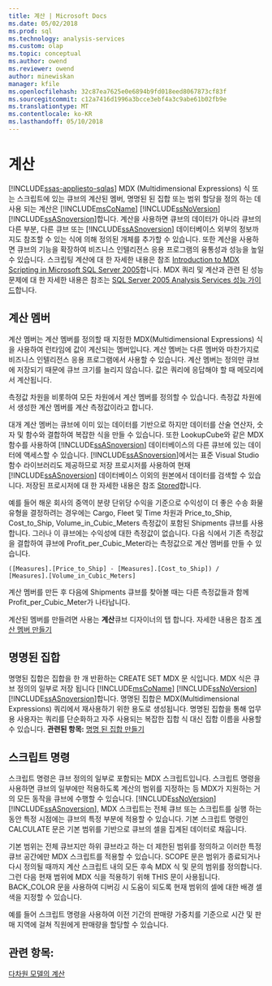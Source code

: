 ```yaml
---
title: 계산 | Microsoft Docs
ms.date: 05/02/2018
ms.prod: sql
ms.technology: analysis-services
ms.custom: olap
ms.topic: conceptual
ms.author: owend
ms.reviewer: owend
author: minewiskan
manager: kfile
ms.openlocfilehash: 32c87ea7625e0e6894b9fd018eed8067873cf83f
ms.sourcegitcommit: c12a7416d1996a3bcce3ebf4a3c9abe61b02fb9e
ms.translationtype: MT
ms.contentlocale: ko-KR
ms.lasthandoff: 05/10/2018
---
```

# <a name="calculations"></a>계산
[!INCLUDE[ssas-appliesto-sqlas](../../includes/ssas-appliesto-sqlas.md)]
  MDX (Multidimensional Expressions) 식 또는 스크립트에 있는 큐브의 계산된 멤버, 명명된 된 집합 또는 범위 할당을 정의 하는 데 사용 되는 계산은 [!INCLUDE[msCoName](../../includes/msconame-md.md)] [!INCLUDE[ssNoVersion](../../includes/ssnoversion-md.md)] [!INCLUDE[ssASnoversion](../../includes/ssasnoversion-md.md)]합니다. 계산을 사용하면 큐브의 데이터가 아니라 큐브의 다른 부분, 다른 큐브 또는 [!INCLUDE[ssASnoversion](../../includes/ssasnoversion-md.md)] 데이터베이스 외부의 정보까지도 참조할 수 있는 식에 의해 정의된 개체를 추가할 수 있습니다. 또한 계산을 사용하면 큐브의 기능을 확장하여 비즈니스 인텔리전스 응용 프로그램의 융통성과 성능을 높일 수 있습니다. 스크립팅 계산에 대 한 자세한 내용은 참조 [Introduction to MDX Scripting in Microsoft SQL Server 2005](http://go.microsoft.com/fwlink/?LinkId=81892)합니다. MDX 쿼리 및 계산과 관련 된 성능 문제에 대 한 자세한 내용은 참조는 [SQL Server 2005 Analysis Services 성능 가이드](http://go.microsoft.com/fwlink/?LinkId=81621)합니다.  
  
## <a name="calculated-members"></a>계산 멤버  
 계산 멤버는 계산 멤버를 정의할 때 지정한 MDX(Multidimensional Expressions) 식을 사용하여 런타임에 값이 계산되는 멤버입니다.  계산 멤버는 다른 멤버와 마찬가지로 비즈니스 인텔리전스 응용 프로그램에서 사용할 수 있습니다. 계산 멤버는 정의만 큐브에 저장되기 때문에 큐브 크기를 늘리지 않습니다. 값은 쿼리에 응답해야 할 때 메모리에서 계산됩니다.  
  
 측정값 차원을 비롯하여 모든 차원에서 계산 멤버를 정의할 수 있습니다. 측정값 차원에서 생성한 계산 멤버를 계산 측정값이라고 합니다.  
  
 대개 계산 멤버는 큐브에 이미 있는 데이터를 기반으로 하지만 데이터를 산술 연산자, 숫자 및 함수와 결합하여 복잡한 식을 만들 수 있습니다. 또한 LookupCube와 같은 MDX 함수를 사용하여 [!INCLUDE[ssASnoversion](../../includes/ssasnoversion-md.md)] 데이터베이스의 다른 큐브에 있는 데이터에 액세스할 수 있습니다. [!INCLUDE[ssASnoversion](../../includes/ssasnoversion-md.md)]에서는 표준 Visual Studio 함수 라이브러리도 제공하므로 저장 프로시저를 사용하여 현재 [!INCLUDE[ssASnoversion](../../includes/ssasnoversion-md.md)] 데이터베이스 이외의 원본에서 데이터를 검색할 수 있습니다. 저장된 프로시저에 대 한 자세한 내용은 참조 [Stored](../../analysis-services/multidimensional-models-extending-olap-stored-procedures/defining-stored-procedures.md)합니다.  
  
 예를 들어 해운 회사의 중역이 분량 단위당 수익을 기준으로 수익성이 더 좋은 수송 화물 유형을 결정하려는 경우에는  Cargo, Fleet 및 Time 차원과 Price_to_Ship, Cost_to_Ship, Volume_in_Cubic_Meters 측정값이 포함된 Shipments 큐브를 사용합니다. 그러나 이 큐브에는 수익성에 대한 측정값이 없습니다. 다음 식에서 기존 측정값을 결합하여 큐브에 Profit_per_Cubic_Meter라는 측정값으로 계산 멤버를 만들 수 있습니다.  
  
```  
([Measures].[Price_to_Ship] - [Measures].[Cost_to_Ship]) /  
[Measures].[Volume_in_Cubic_Meters]  
```  
  
 계산 멤버를 만든 후 다음에 Shipments 큐브를 찾아볼 때는 다른 측정값들과 함께 Profit_per_Cubic_Meter가 나타납니다.  
  
 계산된 멤버를 만들려면 사용는 **계산**큐브 디자이너의 탭 합니다. 자세한 내용은 참조 [계산 멤버 만들기](../../analysis-services/multidimensional-models/create-calculated-members.md)  
  
## <a name="named-sets"></a>명명된 집합  
 명명된 집합은 집합을 한 개 반환하는 CREATE SET MDX 문 식입니다. MDX 식은 큐브 정의의 일부로 저장 됩니다 [!INCLUDE[msCoName](../../includes/msconame-md.md)] [!INCLUDE[ssNoVersion](../../includes/ssnoversion-md.md)] [!INCLUDE[ssASnoversion](../../includes/ssasnoversion-md.md)]합니다. 명명된 집합은 MDX(Multidimensional Expressions) 쿼리에서 재사용하기 위한 용도로 생성됩니다. 명명된 집합을 통해 업무용 사용자는 쿼리를 단순화하고 자주 사용되는 복잡한 집합 식 대신 집합 이름을 사용할 수 있습니다. **관련된 항목:** [명명 된 집합 만들기](../../analysis-services/multidimensional-models/create-named-sets.md)  
  
## <a name="script-commands"></a>스크립트 명령  
 스크립트 명령은 큐브 정의의 일부로 포함되는 MDX 스크립트입니다. 스크립트 명령을 사용하면 큐브의 일부에만 적용하도록 계산의 범위를 지정하는 등 MDX가 지원하는 거의 모든 동작을 큐브에 수행할 수 있습니다. [!INCLUDE[ssNoVersion](../../includes/ssnoversion-md.md)] [!INCLUDE[ssASnoversion](../../includes/ssasnoversion-md.md)], MDX 스크립트는 전체 큐브 또는 스크립트를 실행 하는 동안 특정 시점에는 큐브의 특정 부분에 적용할 수 있습니다. 기본 스크립트 명령인 CALCULATE 문은 기본 범위를 기반으로 큐브의 셀을 집계된 데이터로 채웁니다.  
  
 기본 범위는 전체 큐브지만 하위 큐브라고 하는 더 제한된 범위를 정의하고 이러한 특정 큐브 공간에만 MDX 스크립트를 적용할 수 있습니다. SCOPE 문은 범위가 종료되거나 다시 정의될 때까지 계산 스크립트 내의 모든 후속 MDX 식 및 문의 범위를 정의합니다. 그런 다음 현재 범위에 MDX 식을 적용하기 위해 THIS 문이 사용됩니다. BACK_COLOR 문을 사용하여 디버깅 시 도움이 되도록 현재 범위의 셀에 대한 배경 셀 색을 지정할 수 있습니다.  
  
 예를 들어 스크립트 명령을 사용하여 이전 기간의 판매량 가중치를 기준으로 시간 및 판매 지역에 걸쳐 직원에게 판매량을 할당할 수 있습니다.  
  
## <a name="see-also"></a>관련 항목:  
 [다차원 모델의 계산](../../analysis-services/multidimensional-models/calculations-in-multidimensional-models.md)  
  
  
